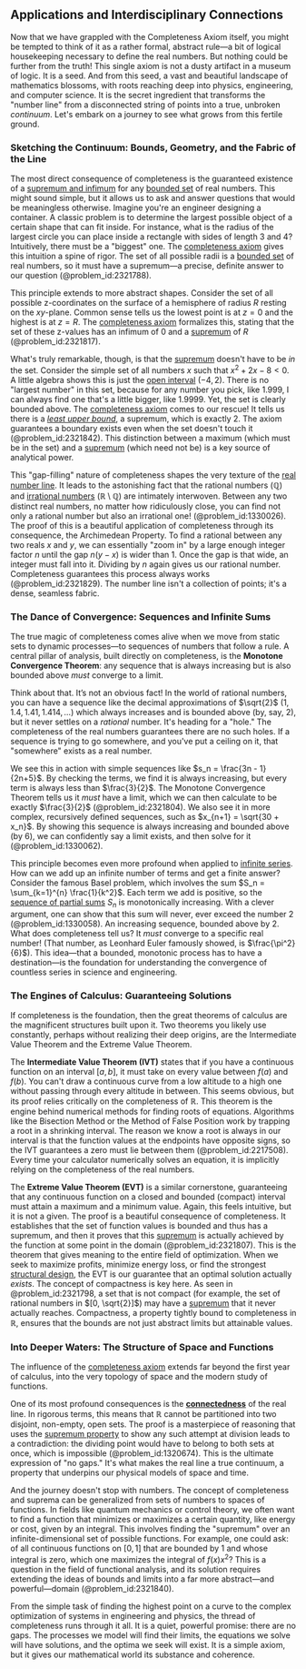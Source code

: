 ## Applications and Interdisciplinary Connections

Now that we have grappled with the Completeness Axiom itself, you might be tempted to think of it as a rather formal, abstract rule—a bit of logical housekeeping necessary to define the real numbers. But nothing could be further from the truth! This single axiom is not a dusty artifact in a museum of logic. It is a seed. And from this seed, a vast and beautiful landscape of mathematics blossoms, with roots reaching deep into physics, engineering, and computer science. It is the secret ingredient that transforms the "number line" from a disconnected string of points into a true, unbroken *continuum*. Let's embark on a journey to see what grows from this fertile ground.

### Sketching the Continuum: Bounds, Geometry, and the Fabric of the Line

The most direct consequence of completeness is the guaranteed existence of a [supremum and infimum](@article_id:145580) for any [bounded set](@article_id:144882) of real numbers. This might sound simple, but it allows us to ask and answer questions that would be meaningless otherwise. Imagine you're an engineer designing a container. A classic problem is to determine the largest possible object of a certain shape that can fit inside. For instance, what is the radius of the largest circle you can place inside a rectangle with sides of length 3 and 4? Intuitively, there must be a "biggest" one. The [completeness axiom](@article_id:141102) gives this intuition a spine of rigor. The set of all possible radii is a [bounded set](@article_id:144882) of real numbers, so it must have a supremum—a precise, definite answer to our question (@problem_id:2321788).

This principle extends to more abstract shapes. Consider the set of all possible z-coordinates on the surface of a hemisphere of radius $R$ resting on the $xy$-plane. Common sense tells us the lowest point is at $z=0$ and the highest is at $z=R$. The [completeness axiom](@article_id:141102) formalizes this, stating that the set of these z-values has an infimum of $0$ and a [supremum](@article_id:140018) of $R$ (@problem_id:2321817).

What's truly remarkable, though, is that the [supremum](@article_id:140018) doesn't have to be *in* the set. Consider the simple set of all numbers $x$ such that $x^2 + 2x - 8 \lt 0$. A little algebra shows this is just the [open interval](@article_id:143535) $(-4, 2)$. There is no "largest number" in this set, because for any number you pick, like $1.999$, I can always find one that's a little bigger, like $1.9999$. Yet, the set is clearly bounded above. The [completeness axiom](@article_id:141102) comes to our rescue! It tells us there is a *[least upper bound](@article_id:142417)*, a supremum, which is exactly $2$. The axiom guarantees a boundary exists even when the set doesn't touch it (@problem_id:2321842). This distinction between a maximum (which must be in the set) and a [supremum](@article_id:140018) (which need not be) is a key source of analytical power.

This "gap-filling" nature of completeness shapes the very texture of the [real number line](@article_id:146792). It leads to the astonishing fact that the rational numbers ($\mathbb{Q}$) and [irrational numbers](@article_id:157826) ($\mathbb{R} \setminus \mathbb{Q}$) are intimately interwoven. Between any two distinct real numbers, no matter how ridiculously close, you can find not only a rational number but also an irrational one! (@problem_id:1330026). The proof of this is a beautiful application of completeness through its consequence, the Archimedean Property. To find a rational between any two reals $x$ and $y$, we can essentially "zoom in" by a large enough integer factor $n$ until the gap $n(y-x)$ is wider than 1. Once the gap is that wide, an integer must fall into it. Dividing by $n$ again gives us our rational number. Completeness guarantees this process always works (@problem_id:2321829). The number line isn't a collection of points; it's a dense, seamless fabric.

### The Dance of Convergence: Sequences and Infinite Sums

The true magic of completeness comes alive when we move from static sets to dynamic processes—to sequences of numbers that follow a rule. A central pillar of analysis, built directly on completeness, is the **Monotone Convergence Theorem**: any sequence that is always increasing but is also bounded above *must* converge to a limit.

Think about that. It’s not an obvious fact! In the world of rational numbers, you can have a sequence like the decimal approximations of $\sqrt{2}$ ($1, 1.4, 1.41, 1.414, \dots$) which always increases and is bounded above (by, say, 2), but it never settles on a *rational* number. It's heading for a "hole." The completeness of the real numbers guarantees there are no such holes. If a sequence is trying to go somewhere, and you've put a ceiling on it, that "somewhere" exists as a real number.

We see this in action with simple sequences like $s_n = \frac{3n - 1}{2n+5}$. By checking the terms, we find it is always increasing, but every term is always less than $\frac{3}{2}$. The Monotone Convergence Theorem tells us it *must* have a limit, which we can then calculate to be exactly $\frac{3}{2}$ (@problem_id:2321804). We also see it in more complex, recursively defined sequences, such as $x_{n+1} = \sqrt{30 + x_n}$. By showing this sequence is always increasing and bounded above (by 6), we can confidently say a limit exists, and then solve for it (@problem_id:1330062).

This principle becomes even more profound when applied to [infinite series](@article_id:142872). How can we add up an infinite number of terms and get a finite answer? Consider the famous Basel problem, which involves the sum $S_n = \sum_{k=1}^{n} \frac{1}{k^2}$. Each term we add is positive, so the [sequence of partial sums](@article_id:160764) $S_n$ is monotonically increasing. With a clever argument, one can show that this sum will never, ever exceed the number 2 (@problem_id:1330058). An increasing sequence, bounded above by 2. What does completeness tell us? It *must* converge to a specific real number! (That number, as Leonhard Euler famously showed, is $\frac{\pi^2}{6}$). This idea—that a bounded, monotonic process has to have a destination—is the foundation for understanding the convergence of countless series in science and engineering.

### The Engines of Calculus: Guaranteeing Solutions

If completeness is the foundation, then the great theorems of calculus are the magnificent structures built upon it. Two theorems you likely use constantly, perhaps without realizing their deep origins, are the Intermediate Value Theorem and the Extreme Value Theorem.

The **Intermediate Value Theorem (IVT)** states that if you have a continuous function on an interval $[a,b]$, it must take on every value between $f(a)$ and $f(b)$. You can't draw a continuous curve from a low altitude to a high one without passing through every altitude in between. This seems obvious, but its proof relies critically on the completeness of $\mathbb{R}$. This theorem is the engine behind numerical methods for finding roots of equations. Algorithms like the Bisection Method or the Method of False Position work by trapping a root in a shrinking interval. The reason we know a root is always in our interval is that the function values at the endpoints have opposite signs, so the IVT guarantees a zero must lie between them (@problem_id:2217508). Every time your calculator numerically solves an equation, it is implicitly relying on the completeness of the real numbers.

The **Extreme Value Theorem (EVT)** is a similar cornerstone, guaranteeing that any continuous function on a closed and bounded (compact) interval must attain a maximum and a minimum value. Again, this feels intuitive, but it is not a given. The proof is a beautiful consequence of completeness. It establishes that the set of function values is bounded and thus has a supremum, and then it proves that this [supremum](@article_id:140018) is actually achieved by the function at some point in the domain (@problem_id:2321807). This is the theorem that gives meaning to the entire field of optimization. When we seek to maximize profits, minimize energy loss, or find the strongest [structural design](@article_id:195735), the EVT is our guarantee that an optimal solution actually *exists*. The concept of compactness is key here. As seen in @problem_id:2321798, a set that is not compact (for example, the set of rational numbers in $[0, \sqrt{2}]$) may have a [supremum](@article_id:140018) that it never actually reaches. Compactness, a property tightly bound to completeness in $\mathbb{R}$, ensures that the bounds are not just abstract limits but attainable values.

### Into Deeper Waters: The Structure of Space and Functions

The influence of the [completeness axiom](@article_id:141102) extends far beyond the first year of calculus, into the very topology of space and the modern study of functions.

One of its most profound consequences is the **[connectedness](@article_id:141572)** of the real line. In rigorous terms, this means that $\mathbb{R}$ cannot be partitioned into two disjoint, non-empty, open sets. The proof is a masterpiece of reasoning that uses the [supremum property](@article_id:136982) to show any such attempt at division leads to a contradiction: the dividing point would have to belong to both sets at once, which is impossible (@problem_id:1320674). This is the ultimate expression of "no gaps." It's what makes the real line a true continuum, a property that underpins our physical models of space and time.

And the journey doesn't stop with numbers. The concept of completeness and suprema can be generalized from sets of numbers to spaces of functions. In fields like quantum mechanics or control theory, we often want to find a function that minimizes or maximizes a certain quantity, like energy or cost, given by an integral. This involves finding the "supremum" over an infinite-dimensional set of possible functions. For example, one could ask: of all continuous functions on $[0,1]$ that are bounded by 1 and whose integral is zero, which one maximizes the integral of $f(x)x^2$? This is a question in the field of functional analysis, and its solution requires extending the ideas of bounds and limits into a far more abstract—and powerful—domain (@problem_id:2321840).

From the simple task of finding the highest point on a curve to the complex optimization of systems in engineering and physics, the thread of completeness runs through it all. It is a quiet, powerful promise: there are no gaps. The processes we model will find their limits, the equations we solve will have solutions, and the optima we seek will exist. It is a simple axiom, but it gives our mathematical world its substance and coherence.